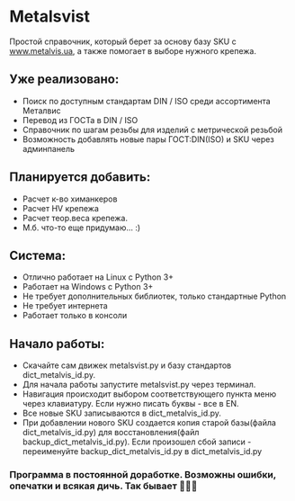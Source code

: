 # Metalsvist
Простой справочник, который берет за основу базу SKU с www.metalvis.ua, а также помогает в выборе нужного крепежа.

## Уже реализовано: 
* Поиск по доступным стандартам DIN / ISO среди ассортимента Металвис
* Перевод из ГОСТа в DIN / ISO
* Справочник по шагам резьбы для изделий с метрической резьбой 
* Возможность добавлять новые пары ГОСТ:DIN(ISO) и SKU через админпанель

## Планируется добавить:
* Расчет к-во химанкеров
* Расчет HV крепежа
* Расчет теор.веса крепежа. 
* М.б. что-то еще придумаю... :)

## Система:
* Отлично работает на Linux c Python 3+
* Работает на Windows c Python 3+
* Не требует дополнительных библиотек, только стандартные Python
* Не требует интернета
* Работает только в консоли

## Начало работы:
* Скачайте сам движек metalsvist.py и базу стандартов dict_metalvis_id.py. 
* Для начала работы запустите metalsvist.py через терминал.
* Навигация происходит выбором соответствующего пункта меню через клавиатуру. Если нужно писать буквы - все в EN.
* Все новые SKU записываются в dict_metalvis_id.py.
* При добавлении нового SKU создается копия старой базы(файла dict_metalvis_id.py) для восстановления(файл backup_dict_metalvis_id.py). Если произошел сбой записи - переименуйте backup_dict_metalvis_id.py в dict_metalvis_id.py


### Программа в постоянной доработке. Возможны ошибки, опечатки и всякая дичь. Так бывает 🤷🏻‍♂️
